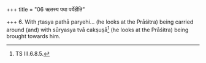 +++
title = "06 ऋतस्य पथा पर्येहीति"

+++
6. With r̥tasya pathā paryehi... (he looks at the Prāśitra) being carried around (and) with sūryasya tvā сakṣuṣā[^2] (he looks at the Prāśitra) being brought towards him.  

[^1]: See III.2.9.  

[^2]: TS III.6.8.5.
